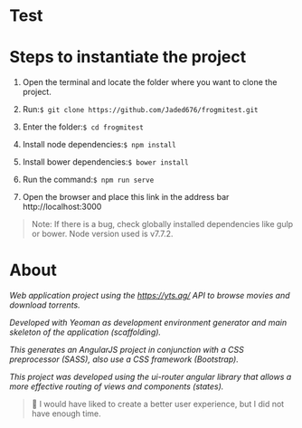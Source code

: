 # Test

# Steps to instantiate the project

1. Open the terminal and locate the folder where you want to clone the project.

2. Run:```$ git clone https://github.com/Jaded676/frogmitest.git```

3. Enter the folder:```$ cd frogmitest```

4. Install node dependencies:```$ npm install```

5. Install bower dependencies:```$ bower install```

6. Run the command:```$ npm run serve```

7. Open the browser and place this link in the address bar http://localhost:3000

> Note: If there is a bug, check globally installed dependencies like gulp or bower. Node version used is v7.7.2.

# About

_Web application project using the https://yts.ag/ API to browse movies and download torrents._

_Developed with Yeoman as development environment generator and main skeleton of the application (scaffolding)._

_This generates an AngularJS project in conjunction with a CSS preprocessor (SASS), also use a CSS framework (Bootstrap)._

_This project was developed using the ui-router angular library that allows a more effective routing of views and components (states)._

> :see_no_evil: I would have liked to create a better user experience, but I did not have enough time.
